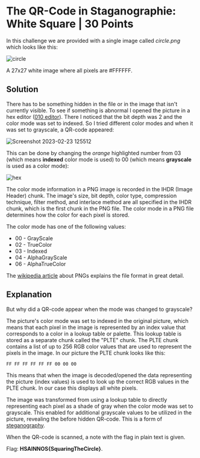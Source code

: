 # The QR-Code in Staganographie: White Square | 30 Points
In this challenge we are provided with a single image called *circle.png* which looks like this:

![circle](https://user-images.githubusercontent.com/118717731/220878510-1d064660-245e-4818-9107-ab0aa0b31fd8.png)

A 27x27 white image where all pixels are #FFFFFF. 

## Solution
There has to be something hidden in the file or in the image that isn't currently visible. To see if something is abnormal I opened the picture in a hex 
editor ([010 editor](https://www.sweetscape.com/download/010editor/)). There I noticed that the bit depth was 2 and the color mode was set to indexed. So I tried
different color modes and when it was set to grayscale, a QR-code appeared:

![Screenshot 2023-02-23 125512](https://user-images.githubusercontent.com/118717731/220898799-9e1175b3-6d3b-403d-afa4-ffe1701bb8ac.png)

This can be done by changing the *orange* highlighted number from 03 (which means **indexed** color mode is used) to 00 (which means **grayscale** is used as a color mode):

![hex](https://user-images.githubusercontent.com/118717731/221024747-6a151480-43c9-4282-917e-0aef0e06fe46.png)

The color mode information in a PNG image is recorded in the IHDR (Image Header) chunk. The image's size, bit depth, color type, compression technique, 
filter method, and interlace method are all specified in the IHDR chunk, which is the first chunk in the PNG file. The color mode in a PNG file determines how the
color for each pixel is stored.

The color mode has one of the following values:
- 00 - GrayScale
- 02 - TrueColor
- 03 - Indexed
- 04 - AlphaGrayScale
- 06 - AlphaTrueColor

The [wikipedia article](https://en.wikipedia.org/wiki/PNG) about PNGs explains the file format in great detail.

## Explanation
But why did a QR-code appear when the mode was changed to grayscale?

The picture's color mode was set to indexed in the original picture, which means that each pixel in the image is represented by an index value that corresponds to a 
color in a lookup table or palette. This lookup table is stored as a separate chunk called the "PLTE" chunk. The PLTE chunk contains a list of up to 256 RGB color 
values that are used to represent the pixels in the image. In our picture the PLTE chunk looks like this:

    FF FF FF FF FF FF 00 00 00
    
This means that when the image is decoded/opened the data representing the picture (index values) is used to look up the correct RGB values in the PLTE chunk. In
our case this displays all white pixels. 

The image was transformed from using a lookup table to directly representing each pixel as a shade of gray when the color mode was set to grayscale. This enabled 
for additional grayscale values to be utilized in the picture, revealing the before hidden QR-code. This is a form of [steganography](https://en.wikipedia.org/wiki/Steganography).

When the QR-code is scanned, a note with the flag in plain text is given. 

Flag: **HSAINNOS{SquaringTheCircle}**.
